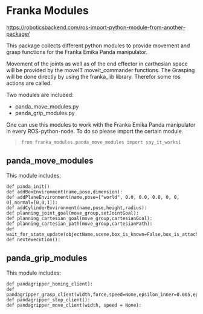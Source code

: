 # Franka Modules
https://roboticsbackend.com/ros-import-python-module-from-another-package/


This package collects different python modules to provide movement and grasp functions for the Franka Emika Panda manipulator.

Movement of the joints as well as of the end effector in carthesian space will be provided by the moveIT moveit_commander functions. 
The Grasping will be done directly by using the franka_lib library. Therefor some ros actions are called.

Two modules are included:

* panda_move_modules.py
* panda_grip_modules.py

One can use this modules to work with the Franka Emika Panda manipulator in every ROS-python-node.
To do so please import the certain module.
> `from franka_modules.panda_move_modules import say_it_works1`






## panda_move_modules
This module includes:

    def panda_init()
    def addBoxEnvironment(name,pose,dimension):
    def addPlaneEnvironment(name,pose=["world", 0.0, 0.0, 0.0, 0, 0, 0],normal=[0,0,1]):
    def addCylinderEnvironment(name,pose,height,radius):
    def planning_joint_goal(move_group,setJointGoal):
    def planning_cartesian_goal(move_group,cartesianGoal):
    def planning_cartesian_path(move_group,cartesianPath):  
    def wait_for_state_update(objectName,scene,box_is_known=False,box_is_attached=False,timeout=4):
    def nextexecution():



## panda_grip_modules
This module includes:  

    def pandagripper_homing_client):
    def pandagripper_grasp_client(width,force,speed=None,epsilon_inner=0.005,epsilon_outer=0.005):
    def pandagripper_stop_client():
    def pandagripper_move_client(width, speed = None):


